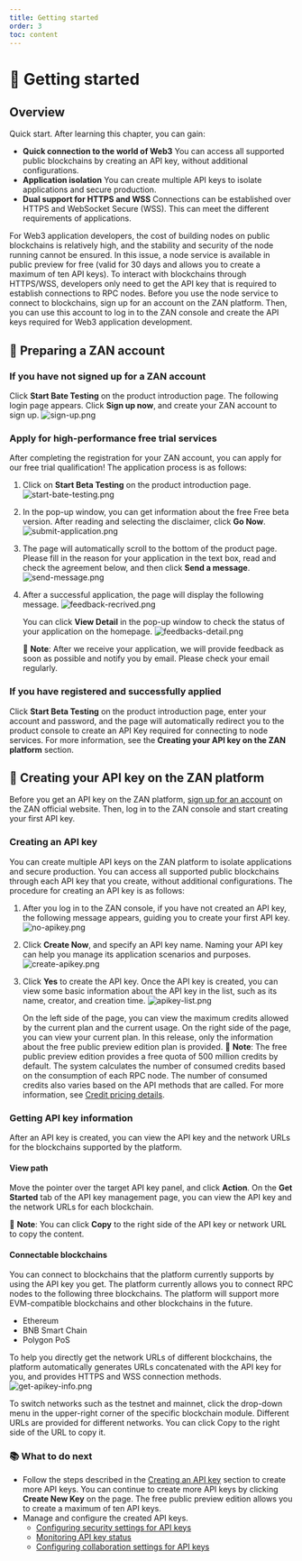 ```yaml
---
title: Getting started
order: 3
toc: content
---
```


# 🚀 Getting started
## Overview
Quick start.
After learning this chapter, you can gain:
- **Quick connection to the world of Web3**
   You can access all supported public blockchains by creating an API key, without additional configurations. 
- **Application isolation**
   You can create multiple API keys to isolate applications and secure production. 
- **Dual support for HTTPS and WSS**
   Connections can be established over HTTPS and WebSocket Secure (WSS). This can meet the different requirements of applications. 

For Web3 application developers, the cost of building nodes on public blockchains is relatively high, and the stability and security of the node running cannot be ensured. In this issue, a node service is available in public preview for free (valid for 30 days and allows you to create a maximum of ten API keys). To interact with blockchains through HTTPS/WSS, developers only need to get the API key that is required to establish connections to RPC nodes.
Before you use the node service to connect to blockchains, sign up for an account on the ZAN platform. Then, you can use this account to log in to the ZAN console and create the API keys required for Web3 application development. 

## 🔏 Preparing a ZAN account

### If you have not signed up for a ZAN account
Click **Start Bate Testing** on the product introduction page. The following login page appears. Click **Sign up now**, and create your ZAN account to sign up.
![sign-up.png](./images/sign-up.png)

### Apply for high-performance free trial services
After completing the registration for your ZAN account, you can apply for our free trial qualification! The application process is as follows:
1. Click on **Start Beta Testing** on the product introduction page.
   ![start-bate-testing.png](./images/start-bate-testing.png)

2. In the pop-up window, you can get information about the free Free beta version. After reading and selecting the disclaimer, click **Go Now**.
   ![submit-application.png](./images/submit-application.png)

3. The page will automatically scroll to the bottom of the product page. Please fill in the reason for your application in the text box, read and check the agreement below, and then click **Send a message**.
   ![send-message.png](./images/send-message.png)

4. After a successful application, the page will display the following message.
   ![feedback-recrived.png](./images/feedback-recrived.png)

   You can click **View Detail** in the pop-up window to check the status of your application on the homepage.
   ![feedbacks-detail.png](./images/feedbacks-detail.png)
   
   <Alert type="info">
   📘 <b>Note</b>: After we receive your application, we will provide feedback as soon as possible and notify you by email. Please check your email regularly.
   </Alert>

### If you have registered and successfully applied
Click **Start Beta Testing** on the product introduction page, enter your account and password, and the page will automatically redirect you to the product console to create an API Key required for connecting to node services.
For more information, see the **Creating your API key on the ZAN platform** section. 

## 🔑 Creating your API key on the ZAN platform

Before you get an API key on the ZAN platform, [sign up for an account](#-preparing-a-zan-account) on the ZAN official website. Then, log in to the ZAN console and start creating your first API key. 

### Creating an API key

You can create multiple API keys on the ZAN platform to isolate applications and secure production. You can access all supported public blockchains through each API key that you create, without additional configurations. The procedure for creating an API key is as follows:

1. After you log in to the ZAN console, if you have not created an API key, the following message appears, guiding you to create your first API key.
   ![no-apikey.png](./images/no-apikey.png)

2. Click **Create Now**, and specify an API key name.
   Naming your API key can help you manage its application scenarios and purposes.
   ![create-apikey.png](./images/create-apikey.png)

3. Click **Yes** to create the API key.
   Once the API key is created, you can view some basic information about the API key in the list, such as its name, creator, and creation time.
   ![apikey-list.png](./images/apikey-list.png)

   On the left side of the page, you can view the maximum credits allowed by the current plan and the current usage. On the right side of the page, you can view your current plan. In this release, only the information about the free public preview edition plan is provided.
   <Alert type="info">
   📘 <b>Note</b>: The free public preview edition provides a free quota of 500 million credits by default. The system calculates the number of consumed credits based on the consumption of each RPC node. The number of consumed credits also varies based on the API methods that are called. For more information, see <span><a href="/guide/esource-pricing#credit-pricing-details">Credit pricing details</a></span>. 	
   </Alert>

### Getting API key information
After an API key is created, you can view the API key and the network URLs for the blockchains supported by the platform. 

#### View path
Move the pointer over the target API key panel, and click **Action**. On the **Get Started** tab of the API key management page, you can view the API key and the network URLs for each blockchain. 

<Alert type="info">
📘 <b>Note</b>: You can click <b>Copy</b> to the right side of the API key or network URL to copy the content. 
</Alert>

#### Connectable blockchains
You can connect to blockchains that the platform currently supports by using the API key you get. The platform currently allows you to connect RPC nodes to the following three blockchains. The platform will support more EVM-compatible blockchains and other blockchains in the future. 
- Ethereum
- BNB Smart Chain
- Polygon PoS

To help you directly get the network URLs of different blockchains, the platform automatically generates URLs concatenated with the API key for you, and provides HTTPS and WSS connection methods. 
![get-apikey-info.png](./images/get-apikey-info.png)

To switch networks such as the testnet and mainnet, click the drop-down menu in the upper-right corner of the specific blockchain module. Different URLs are provided for different networks. You can click Copy to the right side of the URL to copy it. 

### 📚 What to do next
- Follow the steps described in the [Creating an API key](#creating-an-api-key) section to create more API keys.
   You can continue to create more API keys by clicking **Create New Key** on the page. The free public preview edition allows you to create a maximum of ten API keys. 
- Manage and configure the created API keys. 
   - [Configuring security settings for API keys](/guide/configuring-security-settings-for-api-keys)
   - [Monitoring API key status](/guide/monitoring-api-key-status)
   - [Configuring collaboration settings for API keys](/guide/configuring-collaboration-settings-for-api-keys)



[def]: ./images/start-bate-testing.png
